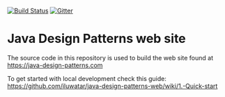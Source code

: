 [![Build Status](https://travis-ci.org/iluwatar/java-design-patterns-web.svg?branch=master)](https://travis-ci.org/iluwatar/java-design-patterns-web)
[![Gitter](https://badges.gitter.im/iluwatar/java-design-patterns-web.svg)](https://gitter.im/iluwatar/java-design-patterns-web?utm_source=badge&utm_medium=badge&utm_campaign=pr-badge)

# Java Design Patterns web site

The source code in this repository is used to build the web site found at https://java-design-patterns.com

To get started with local development check this guide: https://github.com/iluwatar/java-design-patterns-web/wiki/1.-Quick-start
